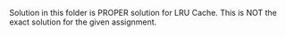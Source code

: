 Solution in this folder is PROPER solution for LRU Cache.
This is NOT the exact solution for the given assignment.